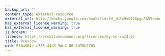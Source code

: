 ```yaml
---
backup_url: ''
content_type: external-resource
external_url: http://books.google.com/books?id=tH_jLEw9vOEC&pg=PA59=onepage
has_external_licence_warning: true
has_external_license_warning: true
is_broken: ''
license: https://creativecommons.org/licenses/by-nc-sa/4.0/
title: Preview
uid: 530a004d-c735-44d8-9de4-66c1d76b2765
---
```

